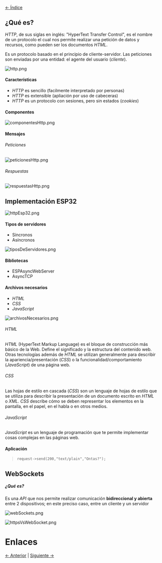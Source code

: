 [<- Índice](Internet%20of%20Things%20(IoT).md)
## ¿Qué es?

*HTTP*, de sus siglas en inglés: "HyperText Transfer Control", es el nombre de un protocolo el cual nos permite realizar una petición de datos y recursos, como pueden ser los documentos *HTML*.

Es un protocolo basado en el principio de cliente-servidor. Las peticiones son enviadas por una entidad: el agente del usuario (*cliente*).

![http.png](http.png)

#### Características

- *HTTP* es sencillo (facilmente interpretado por personas)
- *HTTP* es extensible (apliación por uso de cabeceras)
- *HTTP* es un protocolo con sesiones, pero sin estados (*cookies*)

#### Componentes

![componentesHttp.png](componentesHttp.png)

#### Mensajes

###### Peticiones

![peticionesHttp.png](peticionesHttp.png)

###### Respuestas

![respuestasHttp.png](respuestasHttp.png)

## Implementación ESP32

![httpEsp32.png](httpEsp32.png)

#### Tipos de servidores

- Síncronos
- Asíncronos

![tiposDeServidores.png](tiposDeServidores.png)

#### Bibliotecas

- ESPAsyncWebServer
- AsyncTCP

#### Archivos necesarios

- *HTML*
- *CSS*
- *JavaScript*

![archivosNecesarios.png](archivosNecesarios.png)

###### HTML

*HTML* (HyperText Markup Language) es el bloque de construcción más básico de la Web. Define el significado y la estructura del contenido web. Otras tecnologías además de *HTML* se utilizan generalmente para describir la apariencia/presentación (*CSS*) o la funcionalidad/comportamiento (*JavaScript*) de una página web. 

###### CSS

Las hojas de estilo en cascada (*CSS*) son un lenguaje de hojas de estilo que se utiliza para describir la presentación de un documento escrito en *HTML* o *XML*. *CSS* describe cómo se deben representar los elementos en la pantalla, en el papel, en el habla o en otros medios.

###### JavaScript

*JavaScript* es un lenguaje de programación que te permite implementar cosas complejas en las páginas web.

#### Aplicación

> `request->send(200,"text/plain","Ontas?");`

## WebSockets

##### ¿Qué es?

Es una *API* que nos permite realizar comunicación **bidireccional y abierta** entre 2 dispositivos; en este preciso caso, entre un cliente y un servidor

![webSockets.png](webSockets.png)

![httpsVsWebSocket.png](httpsVsWebSocket.png)

# Enlaces

[<- Anterior](Codigos%20de%20Conectividad.md) | [Siguiente ->](SPIFFS.md)
